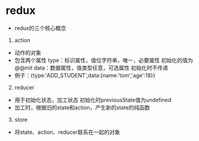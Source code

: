 # redux
* redux的三个核心概念
1. action 
- 动作的对象
- 包含两个属性
  type：标识属性，值位字符串，唯一，必要属性
    初始化的值为@@init
  data：数据属性，值类型任意，可选属性
    初始化时不传递
- 例子：{type:'ADD_STUDENT',data:{name:'tom','age':18}}
2. reducer
- 用于初始化状态，加工状态
  初始化时previousState值为undefined
- 加工时，根据旧的state和action，产生新的state的纯函数
3. store
- 将state、action、reducer联系在一起的对象
